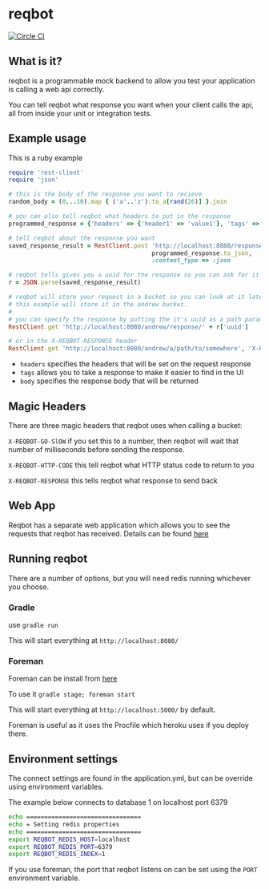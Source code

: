 # reqbot

[![Circle CI](https://circleci.com/gh/typingincolor/reqbot.svg?style=svg)](https://circleci.com/gh/typingincolor/reqbot)

## What is it?

reqbot is a programmable mock backend to allow you test your application is calling a web api correctly.

You can tell reqbot what response you want when your client calls the api, all from inside your unit or integration tests.

## Example usage

This is a ruby example

``` ruby
require 'rest-client'
require 'json'

# this is the body of the response you want to recieve
random_body = (0...10).map { ('a'..'z').to_a[rand(26)] }.join

# you can also tell reqbot what headers to put in the response
programmed_response = {'headers' => {'header1' => 'value1'}, 'tags' => [:tag1, :tag2], 'body' => random_body}

# tell reqbot about the response you want
saved_response_result = RestClient.post 'http://localhost:8080/responses',
                                        programmed_response.to_json,
                                        :content_type => :json

# reqbot tells gives you a uuid for the response so you can ask for it
r = JSON.parse(saved_response_result)

# reqbot will store your request in a bucket so you can look at it later, 
# this example will store it in the andrew bucket.
#
# you can specify the response by putting the it's uuid as a path parameter
RestClient.get 'http://localhost:8080/andrew/response/' + r['uuid']

# or in the X-REQBOT-RESPONSE header
RestClient.get 'http://localhost:8080/andrew/a/path/to/somewhere', 'X-REQBOT-RESPONSE' => r['uuid']
```

* `headers` specifies the headers that will be set on the request response
* `tags` allows you to take a response to make it easier to find in the UI
* `body` specifies the response body that will be returned

## Magic Headers
There are three magic headers that reqbot uses when calling a bucket:

`X-REQBOT-GO-SlOW` if you set this to a number, then reqbot will wait that number of milliseconds before sending the response.

`X-REQBOT-HTTP-CODE` this tell reqbot what HTTP status code to return to you

`X-REQBOT-RESPONSE` this tells reqbot what response to send back

## Web App
Reqbot has a separate web application which allows you to see the requests that reqbot has received. Details can be found [here](https://github.com/typingincolor/reqbot-web)


## Running reqbot

There are a number of options, but you will need redis running whichever you choose.

### Gradle

use `gradle run`

This will start everything at `http://localhost:8080/`

### Foreman

Foreman can be install from [here](http://blog.daviddollar.org/2011/05/06/introducing-foreman.html)
 
To use it `gradle stage; foreman start`
 
This will start everything at `http://localhost:5000/` by default.

Foreman is useful as it uses the Procfile which heroku uses if you deploy there.

## Environment settings

The connect settings are found in the application.yml, but can be override using environment variables.

The example below connects to database 1 on localhost port 6379

```bash
echo ================================
echo = Setting redis properties
echo ================================
export REQBOT_REDIS_HOST=localhost
export REQBOT_REDIS_PORT=6379
export REQBOT_REDIS_INDEX=1
```

If you use foreman, the port that reqbot listens on can be set using the `PORT` environment variable.

